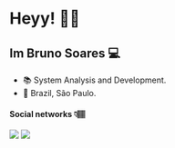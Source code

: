 # Heyy! 👋🏽

## Im Bruno Soares 💻






- 📚 System Analysis and Development.
- 📍 Brazil, São Paulo.

#### Social networks 👇🏽


   
  <a href="https://www.instagram.com/brunxsb/" target="_blank"><img src="https://img.shields.io/badge/-Instagram-%23E4405F?style=flat-square&logo=instagram&logoColor=white" target="_blank"></a> 
<a href="https://www.linkedin.com/in/brunoss18/" target="_blank"><img src="https://img.shields.io/badge/-Bruno%20Soares-6633cc?style=flat-square&logo=Linkedin&logoColor=white" target="_blank"></a> 
  
 
